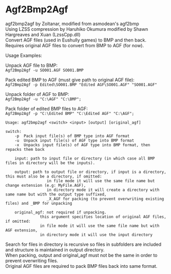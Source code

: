# Agf2Bmp2Agf
agf2bmp2agf by Zoltanar, modified from asmodean's agf2bmp  
Using LZSS compression by Haruhiko Okumura modified by Shawn Hargreaves and Xuan (LzssCpp.dll)  
Convert AGF files (used in Eushully games) to BMP and then back.  
Requires original AGF files to convert from BMP to AGF (for now).  
  
Usage Examples:

Unpack AGF file to BMP:  
`Agf2Bmp2Agf -u SO001.AGF SO001.BMP`

Pack edited BMP to AGF (must give path to original AGF file):  
`Agf2Bmp2Agf -p Edited\SO001.BMP "Edited AGF\SO001.AGF" "SO001.AGF"`

Unpack folder of AGF to BMP:  
`Agf2Bmp2Agf -u "C:\AGF" "C:\BMP";`

Pack folder of edited BMP files to AGF:  
`Agf2Bmp2Agf -p "C:\Edited BMP" "C:\Edited AGF" "C:\AGF";`
  
```
Usage: agf2bmp2agf <switch> <input> [output] [original_agf]

switch:
	-p	Pack input file(s) of BMP type into AGF format
	-u	Unpack input file(s) of AGF type into BMP format
	-x	Unpacks input file(s) of AGF type into BMP format, then repacks them back

	input: path to input file or directory (in which case all BMP files in directory will be the inputs).

	output: path to output file or directory, if input is a directory, this must also be a directory, if omitted:
				  in file mode it will use the same file name but change extension (e.g: MyFile.AGF),
				  in directory mode it will create a directory with same name but with the output type suffixed,
				  _X_AGF for packing (to prevent overwriting existing files) and _BMP for unpacking

	original_agf: not required if unpacking.
	           this argument specifies location of original AGF files, if omitted:
	           in file mode it will use the same file name but with AGF extension,
	           in directory mode it will use the input directory
```

Search for files in directory is recursive so files in subfolders are included and structure is maintained in output directory.  
When packing, output and original_agf must not be the same in order to prevent overwriting files.  
Original AGF files are required to pack BMP files back into same format.  
  
  
